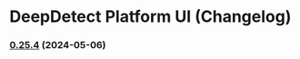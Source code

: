 # DeepDetect Platform UI (Changelog)

### [0.25.4](https://github.com/jolibrain/platform_ui/compare/v0.25.3...v0.25.4) (2024-05-06)
